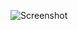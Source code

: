 ![Screenshot](https://media.githubusercontent.com/media/rhaleblian/ue4-project-asp/master/Screenshot/1.png "Screenshot")
